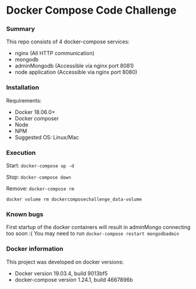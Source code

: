 # Docker Compose Code Challenge

### Summary

This repo consists of 4 docker-compose services:
* nginx (All HTTP communication)
* mongodb
* adminMongodb (Accessible via nginx port 8081)
* node application (Accessible via nginx port 8080)

### Installation

Requirements:

* Docker 18.06.0+
* Docker composer
* Node
* NPM
* Suggested OS: Linux/Mac

### Execution

Start:
``docker-compose up -d``

Stop:
``docker-compose down``

Remove:
``docker-compose rm``

``docker volume rm dockercomposechallenge_data-volume``

### Known bugs

First startup of the docker containers will result in adminMongo connecting too soon :(
You may need to run
``docker-compose restart mongodbadmin``

### Docker information

This project was developed on docker versions:
* Docker version 19.03.4, build 9013bf5
* docker-compose version 1.24.1, build 4667896b